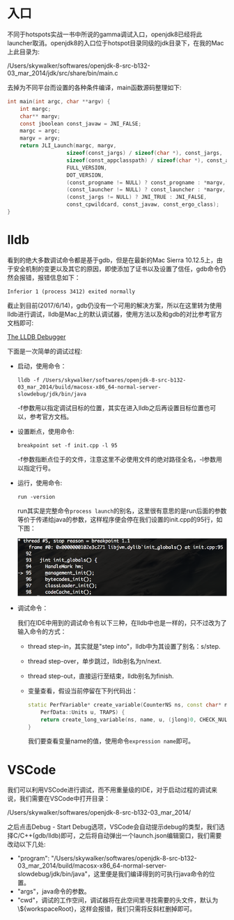 # 入口

不同于hotspots实战一书中所说的gamma调试入口，openjdk8已经将此launcher取消。openjdk8的入口位于hotspot目录同级的jdk目录下，在我的Mac上此目录为:

/Users/skywalker/softwares/openjdk-8-src-b132-03_mar_2014/jdk/src/share/bin/main.c

去掉为不同平台而设置的各种条件编译，main函数源码整理如下:

```c
int main(int argc, char **argv) {
    int margc;
    char** margv;
    const jboolean const_javaw = JNI_FALSE;
  	margc = argc;
    margv = argv;
    return JLI_Launch(margc, margv,
                   sizeof(const_jargs) / sizeof(char *), const_jargs,
                   sizeof(const_appclasspath) / sizeof(char *), const_appclasspath,
                   FULL_VERSION,
                   DOT_VERSION,
                   (const_progname != NULL) ? const_progname : *margv,
                   (const_launcher != NULL) ? const_launcher : *margv,
                   (const_jargs != NULL) ? JNI_TRUE : JNI_FALSE,
                   const_cpwildcard, const_javaw, const_ergo_class);
}
```

# lldb

看到的绝大多数调试命令都是基于gdb，但是在最新的Mac Sierra 10.12.5上，由于安全机制的变更以及其它的原因，即使添加了证书以及设置了信任，gdb命令仍然会报错，报错信息如下：

```shell
Inferior 1 (process 3412) exited normally
```

截止到目前(2017/6/14)，gdb仍没有一个可用的解决方案，所以在这里转为使用lldb进行调试，lldb是Mac上的默认调试器，使用方法以及和gdb的对比参考官方文档即可:

[The LLDB Debugger](https://lldb.llvm.org/tutorial.html)

下面是一次简单的调试过程:

- 启动，使用命令：

  ```shell
  lldb -f /Users/skywalker/softwares/openjdk-8-src-b132-03_mar_2014/build/macosx-x86_64-normal-server-slowdebug/jdk/bin/java
  ```

  -f参数用以指定调试目标的位置，其实在进入lldb之后再设置目标位置也可以，参考官方文档。

- 设置断点，使用命令:

  ```shell
  breakpoint set -f init.cpp -l 95
  ```

  -f参数指断点位于的文件，注意这里不必使用文件的绝对路径全名，-l参数用以指定行号。

- 运行，使用命令:

  ```shell
  run -version
  ```

  run其实是完整命令`process launch`的别名，这里很有意思的是run后面的参数等价于传递给java的参数，这样程序便会停在我们设置的init.cpp的95行，如下图：

  ![断点](images/breakpoint.png)

- 调试命令：

  我们在IDE中用到的调试命令有以下三种，在lldb中也是一样的，只不过改为了输入命令的方式：

  - thread  step-in，其实就是"step into"，lldb中为其设置了别名：s/step.

  - thread step-over，单步跳过，lldb别名为n/next.

  - thread step-out，直接运行至结束，lldb别名为finish.

  - 变量查看，假设当前停留在下列代码出：

    ```c++
    static PerfVariable* create_variable(CounterNS ns, const char* name,
    	PerfData::Units u, TRAPS) {
    	return create_long_variable(ns, name, u, (jlong)0, CHECK_NULL);
    }
    ```

    我们要查看变量name的值，使用命令`expression name`即可。

# VSCode

我们可以利用VSCode进行调试，而不用重量级的IDE，对于启动过程的调试来说，我们需要在VSCode中打开目录：

/Users/skywalker/softwares/openjdk-8-src-b132-03_mar_2014/

之后点击Debug - Start Debug选项，VSCode会自动提示debug的类型，我们选择C/C++(gdb/lldb)即可，之后将自动弹出一个launch.json编辑窗口，我们需要改动以下几处:

-  "program": "/Users/skywalker/softwares/openjdk-8-src-b132-03_mar_2014/build/macosx-x86_64-normal-server-slowdebug/jdk/bin/java"，这里便是我们编译得到的可执行java命令的位置。
-  "args"，java命令的参数。
-  "cwd"，调试的工作空间，调试器将在此空间里寻找需要的头文件，默认为\\${workspaceRoot}，这样会报错，我们只需将反斜杠删掉即可。

